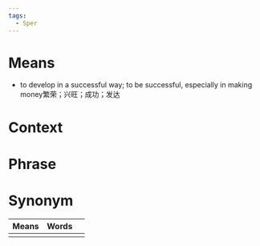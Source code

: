 ```yaml
---
tags:
  - Sper
---
```

# Means
-  to develop in a successful way; to be successful, especially in making money繁荣；兴旺；成功；发达
# Context

# Phrase

# Synonym
| Means | Words |     |
| ----- | ----- | --- |
|       |       |     |
